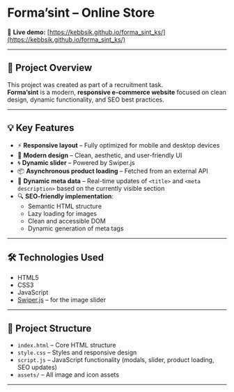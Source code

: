 # Forma’sint – Online Store

🔗 **Live demo:** [https://kebbsik.github.io/forma_sint_ks/](https://kebbsik.github.io/forma_sint_ks/)

---

## 📌 Project Overview

This project was created as part of a recruitment task.  
**Forma’sint** is a modern, **responsive e-commerce website** focused on clean design, dynamic functionality, and SEO best practices.

---

## 💡 Key Features

- ⚡ **Responsive layout** – Fully optimized for mobile and desktop devices
- 🎨 **Modern design** – Clean, aesthetic, and user-friendly UI
- 🌀 **Dynamic slider** – Powered by Swiper.js
- 📦 **Asynchronous product loading** – Fetched from an external API
- 🧠 **Dynamic meta data** – Real-time updates of `<title>` and `<meta description>` based on the currently visible section
- 🔍 **SEO-friendly implementation**:
  - Semantic HTML structure
  - Lazy loading for images
  - Clean and accessible DOM
  - Dynamic generation of meta tags

---

## 🛠 Technologies Used

- HTML5
- CSS3
- JavaScript
- [Swiper.js](https://swiperjs.com/) – for the image slider

---

## 📁 Project Structure

- `index.html` – Core HTML structure
- `style.css` – Styles and responsive design
- `script.js` – JavaScript functionality (modals, slider, product loading, SEO updates)
- `assets/` – All image and icon assets

---
